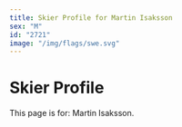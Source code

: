 ```yaml
---
title: Skier Profile for Martin Isaksson
sex: "M"
id: "2721"
image: "/img/flags/swe.svg" 
---
```


# Skier Profile

This page is for: Martin Isaksson.
    